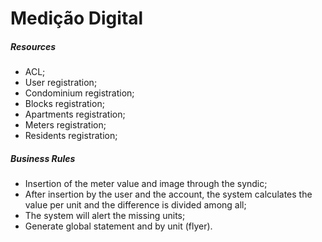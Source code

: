 # Medição Digital

<h5>Resources</h5>
<ul>
    <li>ACL;</li>
    <li>User registration;</li>
    <li>Condominium registration;</li>
    <li>Blocks registration;</li>
    <li>Apartments registration;</li>
    <li>Meters registration;</li>
    <li>Residents registration;</li>
</ul>

<h5>Business Rules</h5>
<ul>
    <li>Insertion of the meter value and image through the syndic;</li>
    <li>After insertion by the user and the account, the system calculates the value per unit and the difference is divided among all;</li>
    <li>The system will alert the missing units;</li>
    <li>Generate global statement and by unit (flyer).</li>
</ul>
